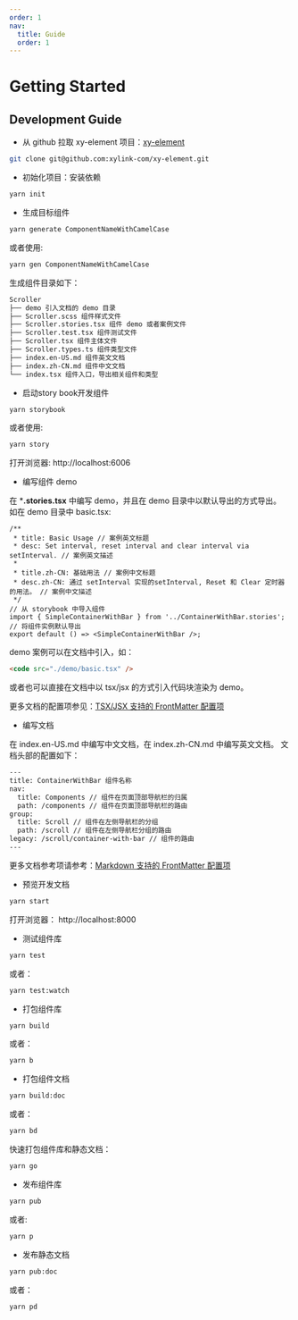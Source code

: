 ```yaml
---
order: 1
nav:
  title: Guide
  order: 1
---
```


# Getting Started

## Development Guide

- 从 github 拉取 xy-element 项目：[xy-element](https://github.com/xylink-com/xy-element)

```bash
git clone git@github.com:xylink-com/xy-element.git
```

- 初始化项目：安装依赖

```bash
yarn init
```

- 生成目标组件

```bash
yarn generate ComponentNameWithCamelCase
```

或者使用:

```bash
yarn gen ComponentNameWithCamelCase
```

生成组件目录如下：

```txt
Scroller
├── demo 引入文档的 demo 目录
├── Scroller.scss 组件样式文件
├── Scroller.stories.tsx 组件 demo 或者案例文件
├── Scroller.test.tsx 组件测试文件
├── Scroller.tsx 组件主体文件
├── Scroller.types.ts 组件类型文件
├── index.en-US.md 组件英文文档
├── index.zh-CN.md 组件中文文档
└── index.tsx 组件入口，导出相关组件和类型
```

- 启动story book开发组件

```bash
yarn storybook
```

或者使用:

```bash
yarn story
```

打开浏览器: http://localhost:6006

- 编写组件 demo

在 ***.stories.tsx** 中编写 demo，并且在 demo 目录中以默认导出的方式导出。
如在 demo 目录中 basic.tsx:

```TS
/**
 * title: Basic Usage // 案例英文标题
 * desc: Set interval, reset interval and clear interval via setInterval. // 案例英文描述
 *
 * title.zh-CN: 基础用法 // 案例中文标题
 * desc.zh-CN: 通过 setInterval 实现的setInterval, Reset 和 Clear 定时器的用法。 // 案例中文描述
 */
// 从 storybook 中导入组件
import { SimpleContainerWithBar } from '../ContainerWithBar.stories';
// 将组件实例默认导出
export default () => <SimpleContainerWithBar />;
```

demo 案例可以在文档中引入，如：

```html
<code src="./demo/basic.tsx" />
```

或者也可以直接在文档中以 tsx/jsx 的方式引入代码块渲染为 demo。

更多文档的配置项参见：[TSX/JSX 支持的 FrontMatter 配置项](https://d.umijs.org/zh-CN/config/frontmatter#tsxjsx-%E6%94%AF%E6%8C%81%E7%9A%84-frontmatter-%E9%85%8D%E7%BD%AE%E9%A1%B9)

- 编写文档

在 index.en-US.md 中编写中文文档，在 index.zh-CN.md 中编写英文文档。
文档头部的配置如下：

```txt
---
title: ContainerWithBar 组件名称
nav:
  title: Components // 组件在页面顶部导航栏的归属
  path: /components // 组件在页面顶部导航栏的路由
group:
  title: Scroll // 组件在左侧导航栏的分组
  path: /scroll // 组件在左侧导航栏分组的路由
legacy: /scroll/container-with-bar // 组件的路由
---
```

更多文档参考项请参考：[Markdown 支持的 FrontMatter 配置项](https://d.umijs.org/zh-CN/config/frontmatter#markdown-%E6%94%AF%E6%8C%81%E7%9A%84-frontmatter-%E9%85%8D%E7%BD%AE%E9%A1%B9)

- 预览开发文档

```bash
yarn start
```

 打开浏览器： http://localhost:8000

- 测试组件库

```bash
yarn test
```

或者：

```bash
yarn test:watch
```

- 打包组件库

```bash
yarn build
```

或者：

```bash
yarn b
```

- 打包组件文档

```bash
yarn build:doc
```

或者：

```bash
yarn bd
```

快速打包组件库和静态文档：

```bash
yarn go
```

- 发布组件库

```bash
yarn pub
```

或者:

```bash
yarn p
```

- 发布静态文档

```bash
yarn pub:doc
```

或者：

```bash
yarn pd
```
